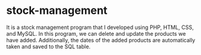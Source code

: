 # stock-management
It is a stock management program that I developed using PHP, HTML, CSS, and MySQL. In this program, we can delete and update the products we have added. Additionally, the dates of the added products are automatically taken and saved to the SQL table.
